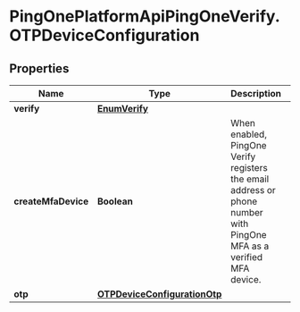 # PingOnePlatformApiPingOneVerify.OTPDeviceConfiguration

## Properties

Name | Type | Description | Notes
------------ | ------------- | ------------- | -------------
**verify** | [**EnumVerify**](EnumVerify.md) |  | 
**createMfaDevice** | **Boolean** | When enabled, PingOne Verify registers the email address or phone number with PingOne MFA as a verified MFA device. | [optional] 
**otp** | [**OTPDeviceConfigurationOtp**](OTPDeviceConfigurationOtp.md) |  | [optional] 


